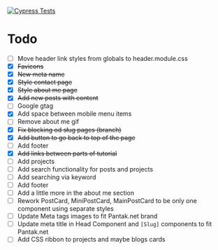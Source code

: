 [![Cypress Tests](https://github.com/Kielx/next-blog/actions/workflows/main.yml/badge.svg)](https://github.com/Kielx/next-blog/actions/workflows/main.yml)

# Todo

- [ ] Move header link styles from globals to header.module.css
- [x] ~~Favicons~~
- [x] ~~New meta name~~
- [x] ~~Style contact page~~
- [x] ~~Style about me page~~
- [x] ~~Add new posts with content~~
- [ ] Google gtag
- [x] Add space between mobile menu items
- [ ] Remove about me gif
- [x] ~~Fix blocking od sług pages (branch)~~
- [x] ~~Add button to go back to top of the page~~
- [ ] Add footer
- [x] ~~Add links between parts of tutorial~~
- [ ] Add projects
- [ ] Add search functionality for posts and projects
- [ ] Add searching via keyword
- [ ] Add footer
- [ ] Add a little more in the about me section
- [ ] Rework PostCard, MiniPostCard, MainPostCard to be only one component using separate styles
- [ ] Update Meta tags images to fit Pantak.net brand
- [ ] Update meta title in Head Component and ```[Slug]``` components to fit Pantak.net
- [ ] Add CSS ribbon to projects and maybe blogs cards
